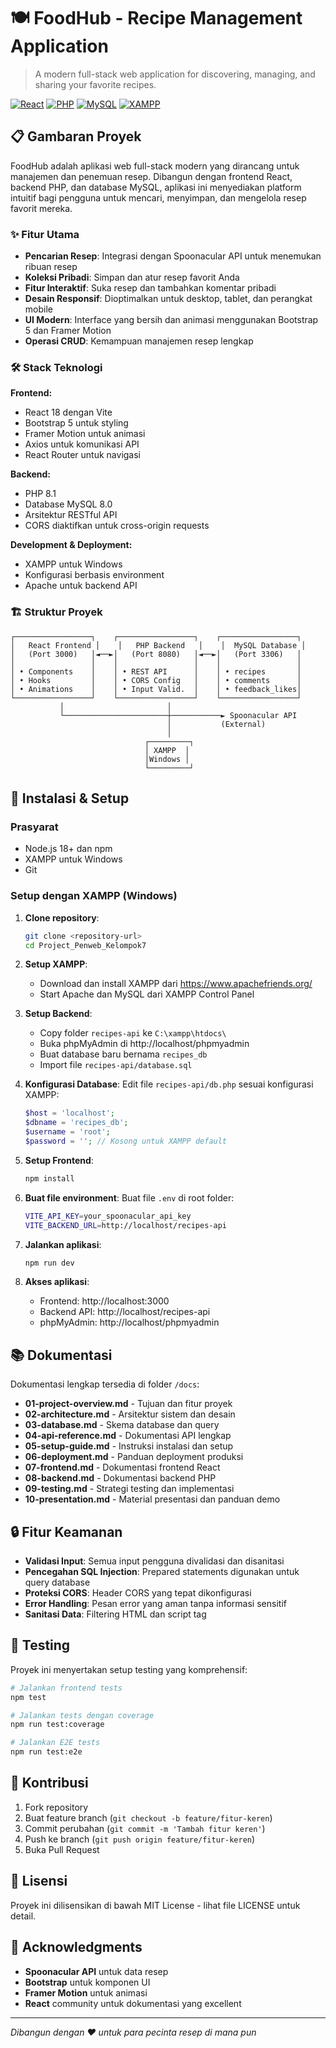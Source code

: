 # 🍽️ FoodHub - Recipe Management Application

> A modern full-stack web application for discovering, managing, and sharing your favorite recipes.

[![React](https://img.shields.io/badge/React-18-blue.svg)](https://reactjs.org/)
[![PHP](https://img.shields.io/badge/PHP-8.1-purple.svg)](https://php.net/)
[![MySQL](https://img.shields.io/badge/MySQL-8.0-orange.svg)](https://mysql.com/)
[![XAMPP](https://img.shields.io/badge/XAMPP-Ready-blue.svg)](https://www.apachefriends.org/)

## 📋 Gambaran Proyek

FoodHub adalah aplikasi web full-stack modern yang dirancang untuk manajemen dan penemuan resep. Dibangun dengan frontend React, backend PHP, dan database MySQL, aplikasi ini menyediakan platform intuitif bagi pengguna untuk mencari, menyimpan, dan mengelola resep favorit mereka.

### ✨ Fitur Utama

- **Pencarian Resep**: Integrasi dengan Spoonacular API untuk menemukan ribuan resep
- **Koleksi Pribadi**: Simpan dan atur resep favorit Anda
- **Fitur Interaktif**: Suka resep dan tambahkan komentar pribadi
- **Desain Responsif**: Dioptimalkan untuk desktop, tablet, dan perangkat mobile
- **UI Modern**: Interface yang bersih dan animasi menggunakan Bootstrap 5 dan Framer Motion
- **Operasi CRUD**: Kemampuan manajemen resep lengkap

### 🛠️ Stack Teknologi

**Frontend:**
- React 18 dengan Vite
- Bootstrap 5 untuk styling
- Framer Motion untuk animasi
- Axios untuk komunikasi API
- React Router untuk navigasi

**Backend:**
- PHP 8.1
- Database MySQL 8.0
- Arsitektur RESTful API
- CORS diaktifkan untuk cross-origin requests

**Development & Deployment:**
- XAMPP untuk Windows
- Konfigurasi berbasis environment
- Apache untuk backend API

### 🏗️ Struktur Proyek

```
┌─────────────────┐    ┌─────────────────┐    ┌─────────────────┐
│   React Frontend │    │   PHP Backend   │    │  MySQL Database │
│   (Port 3000)   │◄──►│   (Port 8080)   │◄──►│   (Port 3306)   │
│                 │    │                 │    │                 │
│ • Components    │    │ • REST API      │    │ • recipes       │
│ • Hooks         │    │ • CORS Config   │    │ • comments      │
│ • Animations    │    │ • Input Valid.  │    │ • feedback_likes│
└─────────────────┘    └─────────────────┘    └─────────────────┘
           │                       │
           └───────────────────────┼───────────► Spoonacular API
                                   │           (External)
                                   │
                              ┌─────────┐
                              │ XAMPP  │
                              │Windows │
                              └─────────┘
```

## 🚀 Instalasi & Setup

### Prasyarat

- Node.js 18+ dan npm
- XAMPP untuk Windows
- Git

### Setup dengan XAMPP (Windows)

1. **Clone repository**:
   ```bash
   git clone <repository-url>
   cd Project_Penweb_Kelompok7
   ```

2. **Setup XAMPP**:
   - Download dan install XAMPP dari https://www.apachefriends.org/
   - Start Apache dan MySQL dari XAMPP Control Panel

3. **Setup Backend**:
   - Copy folder `recipes-api` ke `C:\xampp\htdocs\`
   - Buka phpMyAdmin di http://localhost/phpmyadmin
   - Buat database baru bernama `recipes_db`
   - Import file `recipes-api/database.sql`

4. **Konfigurasi Database**:
   Edit file `recipes-api/db.php` sesuai konfigurasi XAMPP:
   ```php
   $host = 'localhost';
   $dbname = 'recipes_db';
   $username = 'root';
   $password = ''; // Kosong untuk XAMPP default
   ```

5. **Setup Frontend**:
   ```bash
   npm install
   ```

6. **Buat file environment**:
   Buat file `.env` di root folder:
   ```bash
   VITE_API_KEY=your_spoonacular_api_key
   VITE_BACKEND_URL=http://localhost/recipes-api
   ```

7. **Jalankan aplikasi**:
   ```bash
   npm run dev
   ```

8. **Akses aplikasi**:
   - Frontend: http://localhost:3000
   - Backend API: http://localhost/recipes-api
   - phpMyAdmin: http://localhost/phpmyadmin

## 📚 Dokumentasi

Dokumentasi lengkap tersedia di folder `/docs`:

- **01-project-overview.md** - Tujuan dan fitur proyek
- **02-architecture.md** - Arsitektur sistem dan desain
- **03-database.md** - Skema database dan query
- **04-api-reference.md** - Dokumentasi API lengkap
- **05-setup-guide.md** - Instruksi instalasi dan setup
- **06-deployment.md** - Panduan deployment produksi
- **07-frontend.md** - Dokumentasi frontend React
- **08-backend.md** - Dokumentasi backend PHP
- **09-testing.md** - Strategi testing dan implementasi
- **10-presentation.md** - Material presentasi dan panduan demo

## 🔒 Fitur Keamanan

- **Validasi Input**: Semua input pengguna divalidasi dan disanitasi
- **Pencegahan SQL Injection**: Prepared statements digunakan untuk query database
- **Proteksi CORS**: Header CORS yang tepat dikonfigurasi
- **Error Handling**: Pesan error yang aman tanpa informasi sensitif
- **Sanitasi Data**: Filtering HTML dan script tag

## 🧪 Testing

Proyek ini menyertakan setup testing yang komprehensif:

```bash
# Jalankan frontend tests
npm test

# Jalankan tests dengan coverage
npm run test:coverage

# Jalankan E2E tests
npm run test:e2e
```

## 🤝 Kontribusi

1. Fork repository
2. Buat feature branch (`git checkout -b feature/fitur-keren`)
3. Commit perubahan (`git commit -m 'Tambah fitur keren'`)
4. Push ke branch (`git push origin feature/fitur-keren`)
5. Buka Pull Request

## 📄 Lisensi

Proyek ini dilisensikan di bawah MIT License - lihat file LICENSE untuk detail.

## 🙏 Acknowledgments

- **Spoonacular API** untuk data resep
- **Bootstrap** untuk komponen UI
- **Framer Motion** untuk animasi
- **React** community untuk dokumentasi yang excellent

---

*Dibangun dengan ❤️ untuk para pecinta resep di mana pun*
